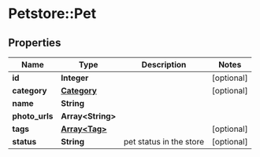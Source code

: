 # Petstore::Pet

## Properties
Name | Type | Description | Notes
------------ | ------------- | ------------- | -------------
**id** | **Integer** |  | [optional] 
**category** | [**Category**](Category.md) |  | [optional] 
**name** | **String** |  | 
**photo_urls** | **Array&lt;String&gt;** |  | 
**tags** | [**Array&lt;Tag&gt;**](Tag.md) |  | [optional] 
**status** | **String** | pet status in the store | [optional] 


